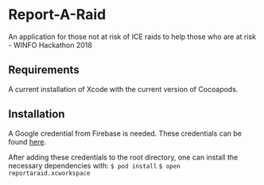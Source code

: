 # Report-A-Raid
An application for those not at risk of ICE raids to help those who are at risk - WINFO Hackathon 2018 

## Requirements
A current installation of Xcode with the current version of Cocoapods.

## Installation
A Google credential from Firebase is needed. These credentials can be found [here](https://firebase.google.com).

After adding these credentials to the root directory, one can install the necessary dependencies with:
`$ pod install`
`$ open reportaraid.xcworkspace`
